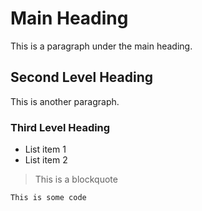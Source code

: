 # Main Heading

This is a paragraph under the main heading.

## Second Level Heading

This is another paragraph.

### Third Level Heading

- List item 1
- List item 2

> This is a blockquote

```code
This is some code
```

